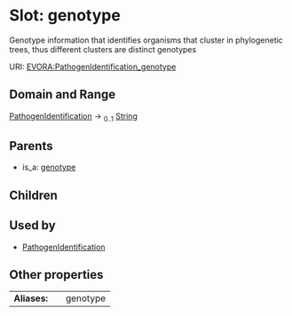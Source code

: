 
# Slot: genotype

Genotype information that identifies organisms that cluster in phylogenetic trees, thus different clusters are distinct genotypes

URI: [EVORA:PathogenIdentification_genotype](https://evora-project.eu/PathogenIdentification_genotype)


## Domain and Range

[PathogenIdentification](PathogenIdentification.md) &#8594;  <sub>0..1</sub> [String](types/String.md)

## Parents

 *  is_a: [genotype](genotype.md)

## Children


## Used by

 * [PathogenIdentification](PathogenIdentification.md)

## Other properties

|  |  |  |
| --- | --- | --- |
| **Aliases:** | | genotype |